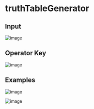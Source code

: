 # truthTableGenerator

## Input

![image](https://user-images.githubusercontent.com/101136205/189960547-12a68d9a-5306-46a0-97b4-ccfe9a7d4e6a.png)


## Operator Key

![image](https://user-images.githubusercontent.com/101136205/189960596-d1ecb4a3-0bef-453a-8df0-3646d2d1242b.png)

## Examples

![image](https://user-images.githubusercontent.com/101136205/189960274-2a240e3b-cd5a-4dd0-b3da-589b26cef685.png)

![image](https://user-images.githubusercontent.com/101136205/189960376-d58c3352-05a3-46a4-97bb-deca4793958f.png)

